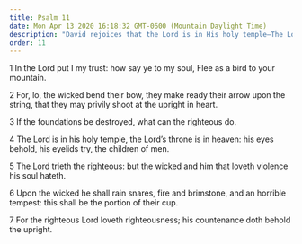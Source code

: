 ```yaml
---
title: Psalm 11
date: Mon Apr 13 2020 16:18:32 GMT-0600 (Mountain Daylight Time)
description: "David rejoices that the Lord is in His holy temple—The Lord tests the righteous and hates the wicked."
order: 11
---
```


1 In the Lord put I my trust: how say ye to my soul, Flee as a bird to your mountain.

2 For, lo, the wicked bend their bow, they make ready their arrow upon the string, that they may privily shoot at the upright in heart.

3 If the foundations be destroyed, what can the righteous do.

4 The Lord is in his holy temple, the Lord’s throne is in heaven: his eyes behold, his eyelids try, the children of men.

5 The Lord trieth the righteous: but the wicked and him that loveth violence his soul hateth.

6 Upon the wicked he shall rain snares, fire and brimstone, and an horrible tempest: this shall be the portion of their cup.

7 For the righteous Lord loveth righteousness; his countenance doth behold the upright.
